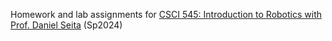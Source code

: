 Homework and lab assignments for [CSCI 545: Introduction to Robotics with Prof. Daniel Seita](https://danielseita.github.io/cs545-sp2024.html) (Sp2024)
